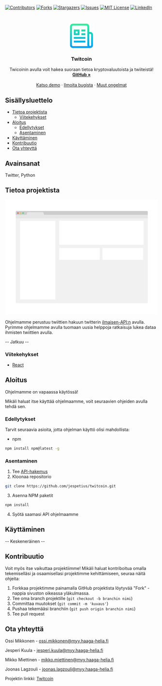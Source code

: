 [![Contributors][contributors-shield]][contributors-url]
[![Forks][forks-shield]][forks-url]
[![Stargazers][stars-shield]][stars-url]
[![Issues][issues-shield]][issues-url]
[![MIT License][license-shield]][license-url]
[![LinkedIn][linkedin-shield]][linkedin-url]


<br />
<p align="center">
  <a href="https://github.com/jespetius/twitcoin">
    <img src="images/logo.png" alt="Logo" width="80" height="80">
  </a>

  <h3 align="center">Twitcoin</h3>

  <p align="center">
    Twicoinin avulla voit hakea suoraan tietoa kryptovaluutoista ja twiiteistä!
    <br />
    <a href="https://github.com/jespetius/twitcoin"><strong>GitHub »</strong></a>
    <br />
    <br />
    <a href="https://github.com/jespetius/twitcoin">Katso demo</a>
    ·
    <a href="https://github.com/jespetius/twitcoin/issues">Ilmoita bugista</a>
    ·
    <a href="https://github.com/jespetius/twitcoin/issues">Muut ongelmat</a>
  </p>
</p>


## Sisällysluettelo

* [Tietoa projektista](#tietoa-projektista)
  * [Viitekehykset](#viitekehykset)
* [Aloitus](#aloitus)
  * [Edellytykset](#edellytykset)
  * [Asentaminen](#asentaminen)
* [Käyttäminen](#käyttäminen)
* [Kontribuutio](#kontribuutio)
* [Ota yhteyttä](#ota-yhteyttä)

## Avainsanat

Twitter, Python

<!-- Vaihdetaan kuva frontin näkymäksi, kun se on valmis -->
## Tietoa projektista

[![Product Name Screen Shot][product-screenshot]](https://example.com)

Ohjelmamme perustuu twiittien hakuun twitterin [ilmaisen-API:n](https://developer.twitter.com/en/apply-for-access) avulla. Pyrimme ohjelmamme avulla tuomaan uusia helppoja ratkaisuja lukea dataa ihmisten twiittien avulla. 

-- Jatkuu --

<!-- Viitekehykset, jota olemme käyttäneet projektissamme -->
### Viitekehykset

* [React](https://reactjs.org/)

<!-- 
* []()
* []()
-->

<!-- Aloitusprosessi, miten ohjelmaa voi itse käyttää -->
## Aloitus

Ohjelmamme on vapaassa käytössä!

Mikäli haluat itse käyttää ohjelmaamme, voit seuraavien ohjeiden avulla tehdä sen.


<!-- Mitä kaikkea ohjelman käyttäminen vaatii -->
### Edellytykset

Tarvit seuraavia asioita, jotta ohjelman käyttö olisi mahdollista:
* npm
```sh
npm install npm@latest -g
```

<!-- Asennusohjeet -->
### Asentaminen
 

1. Tee [API-hakemus](https://developer.twitter.com/en/apply-for-access)
2. Kloonaa repositorio
```sh
git clone https://github.com/jespetius/twitcoin.git
```
3. Asenna NPM paketit
```sh
npm install
```
4. Syötä saamasi API ohjelmaamme
<!-- Käyttöohjeet -->
## Käyttäminen

-- Keskeneräinen --



## Kontribuutio

Voit myös itse vaikuttaa projektiimme! Mikäli haluat kontriboitua omalla tekemiselläsi ja osaamisellasi projektimme kehittämiseen, seuraa näitä ohjeita:

1. Forkkaa projektimme painamalla GitHub projektista löytyvää "Fork" -nappia sivuston oikeassa yläkulmassa.
2. Tee oma branch projektille (`git checkout -b branchin nimi`)
3. Committaa muutokset (`git commit -m 'kuvaus'`)
4. Pushaa tekemääsi branchiin (`git push origin branchin nimi`)
5. Tee pull request



## Ota yhteyttä

Ossi Mikkonen - ossi.mikkonen@myy.haaga-helia.fi

Jesperi Kuula - jesperi.kuula@myy.haaga-helia.fi

Mikko Miettinen - mikko.miettinen@myy.haaga-helia.fi

Joonas Lagzouli - joonas.lagzouli@myy.haaga-helia.fi


Projektin linkki: [Twitcoin](https://github.com/jespetius/twitcoin)




[contributors-shield]: https://img.shields.io/github/contributors/othneildrew/Best-README-Template.svg?style=flat-square
[contributors-url]: https://github.com/othneildrew/Best-README-Template/graphs/contributors
[forks-shield]: https://img.shields.io/github/forks/othneildrew/Best-README-Template.svg?style=flat-square
[forks-url]: https://github.com/othneildrew/Best-README-Template/network/members
[stars-shield]: https://img.shields.io/github/stars/othneildrew/Best-README-Template.svg?style=flat-square
[stars-url]: https://github.com/othneildrew/Best-README-Template/stargazers
[issues-shield]: https://img.shields.io/github/issues/othneildrew/Best-README-Template.svg?style=flat-square
[issues-url]: https://github.com/othneildrew/Best-README-Template/issues
[license-shield]: https://img.shields.io/github/license/othneildrew/Best-README-Template.svg?style=flat-square
[license-url]: https://github.com/othneildrew/Best-README-Template/blob/master/LICENSE.txt
[linkedin-shield]: https://img.shields.io/badge/-LinkedIn-black.svg?style=flat-square&logo=linkedin&colorB=555
[linkedin-url]: https://linkedin.com/in/othneildrew
[product-screenshot]: images/screenshot.png
